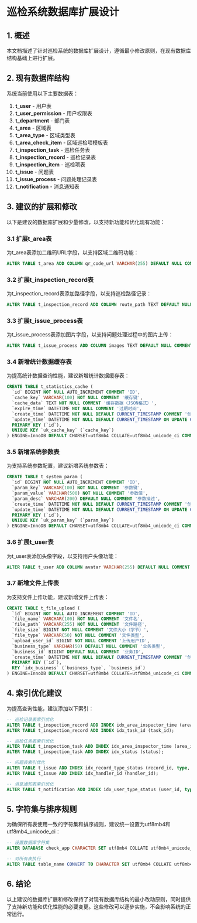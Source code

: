 # 巡检系统数据库扩展设计

## 1. 概述

本文档描述了针对巡检系统的数据库扩展设计，遵循最小修改原则，在现有数据库结构基础上进行扩展。

## 2. 现有数据库结构

系统当前使用以下主要数据表：

1. **t_user** - 用户表
2. **t_user_permission** - 用户权限表
3. **t_department** - 部门表
4. **t_area** - 区域表
5. **t_area_type** - 区域类型表
6. **t_area_check_item** - 区域巡检项模板表
7. **t_inspection_task** - 巡检任务表
8. **t_inspection_record** - 巡检记录表
9. **t_inspection_item** - 巡检项表
10. **t_issue** - 问题表
11. **t_issue_process** - 问题处理记录表
12. **t_notification** - 消息通知表

## 3. 建议的扩展和修改

以下是建议的数据库扩展和少量修改，以支持新功能和优化现有功能：

### 3.1 扩展t_area表

为t_area表添加二维码URL字段，以支持区域二维码功能：

```sql
ALTER TABLE t_area ADD COLUMN qr_code_url VARCHAR(255) DEFAULT NULL COMMENT '区域二维码URL';
```

### 3.2 扩展t_inspection_record表

为t_inspection_record表添加路径字段，以支持巡检路径记录：

```sql
ALTER TABLE t_inspection_record ADD COLUMN route_path TEXT DEFAULT NULL COMMENT '巡检路径（JSON格式存储）';
```

### 3.3 扩展t_issue_process表

为t_issue_process表添加图片字段，以支持问题处理过程中的图片上传：

```sql
ALTER TABLE t_issue_process ADD COLUMN images TEXT DEFAULT NULL COMMENT '图片（JSON数组存储多张图片URL）';
```

### 3.4 新增统计数据缓存表

为提高统计数据查询性能，建议新增统计数据缓存表：

```sql
CREATE TABLE t_statistics_cache (
  `id` BIGINT NOT NULL AUTO_INCREMENT COMMENT 'ID',
  `cache_key` VARCHAR(100) NOT NULL COMMENT '缓存键',
  `cache_data` TEXT NOT NULL COMMENT '缓存数据（JSON格式）',
  `expire_time` DATETIME NOT NULL COMMENT '过期时间',
  `create_time` DATETIME NOT NULL DEFAULT CURRENT_TIMESTAMP COMMENT '创建时间',
  `update_time` DATETIME NOT NULL DEFAULT CURRENT_TIMESTAMP ON UPDATE CURRENT_TIMESTAMP COMMENT '更新时间',
  PRIMARY KEY (`id`),
  UNIQUE KEY `uk_cache_key` (`cache_key`)
) ENGINE=InnoDB DEFAULT CHARSET=utf8mb4 COLLATE=utf8mb4_unicode_ci COMMENT='统计数据缓存表';
```

### 3.5 新增系统参数表

为支持系统参数配置，建议新增系统参数表：

```sql
CREATE TABLE t_system_param (
  `id` BIGINT NOT NULL AUTO_INCREMENT COMMENT 'ID',
  `param_key` VARCHAR(100) NOT NULL COMMENT '参数键',
  `param_value` VARCHAR(500) NOT NULL COMMENT '参数值',
  `param_desc` VARCHAR(200) DEFAULT NULL COMMENT '参数描述',
  `create_time` DATETIME NOT NULL DEFAULT CURRENT_TIMESTAMP COMMENT '创建时间',
  `update_time` DATETIME NOT NULL DEFAULT CURRENT_TIMESTAMP ON UPDATE CURRENT_TIMESTAMP COMMENT '更新时间',
  PRIMARY KEY (`id`),
  UNIQUE KEY `uk_param_key` (`param_key`)
) ENGINE=InnoDB DEFAULT CHARSET=utf8mb4 COLLATE=utf8mb4_unicode_ci COMMENT='系统参数表';
```

### 3.6 扩展t_user表

为t_user表添加头像字段，以支持用户头像功能：

```sql
ALTER TABLE t_user ADD COLUMN avatar VARCHAR(255) DEFAULT NULL COMMENT '用户头像URL';
```

### 3.7 新增文件上传表

为支持文件上传功能，建议新增文件上传表：

```sql
CREATE TABLE t_file_upload (
  `id` BIGINT NOT NULL AUTO_INCREMENT COMMENT 'ID',
  `file_name` VARCHAR(100) NOT NULL COMMENT '文件名',
  `file_path` VARCHAR(255) NOT NULL COMMENT '文件路径',
  `file_size` BIGINT NOT NULL COMMENT '文件大小（字节）',
  `file_type` VARCHAR(50) NOT NULL COMMENT '文件类型',
  `upload_user_id` BIGINT NOT NULL COMMENT '上传用户ID',
  `business_type` VARCHAR(50) DEFAULT NULL COMMENT '业务类型',
  `business_id` BIGINT DEFAULT NULL COMMENT '业务ID',
  `create_time` DATETIME NOT NULL DEFAULT CURRENT_TIMESTAMP COMMENT '创建时间',
  PRIMARY KEY (`id`),
  KEY `idx_business` (`business_type`, `business_id`)
) ENGINE=InnoDB DEFAULT CHARSET=utf8mb4 COLLATE=utf8mb4_unicode_ci COMMENT='文件上传表';
```

## 4. 索引优化建议

为提高查询性能，建议添加以下索引：

```sql
-- 巡检记录表索引优化
ALTER TABLE t_inspection_record ADD INDEX idx_area_inspector_time (area_id, inspector_id, start_time);
ALTER TABLE t_inspection_record ADD INDEX idx_task_id (task_id);

-- 巡检任务表索引优化
ALTER TABLE t_inspection_task ADD INDEX idx_area_inspector_time (area_id, inspector_id, plan_time);
ALTER TABLE t_inspection_task ADD INDEX idx_status (status);

-- 问题表索引优化
ALTER TABLE t_issue ADD INDEX idx_record_type_status (record_id, type, status);
ALTER TABLE t_issue ADD INDEX idx_handler_id (handler_id);

-- 消息通知表索引优化
ALTER TABLE t_notification ADD INDEX idx_user_type_status (user_id, type, status);
```

## 5. 字符集与排序规则

为确保所有表使用一致的字符集和排序规则，建议统一设置为utf8mb4和utf8mb4_unicode_ci：

```sql
-- 设置数据库字符集
ALTER DATABASE check_app CHARACTER SET utf8mb4 COLLATE utf8mb4_unicode_ci;

-- 对所有表执行
ALTER TABLE table_name CONVERT TO CHARACTER SET utf8mb4 COLLATE utf8mb4_unicode_ci;
```

## 6. 结论

以上建议的数据库扩展和修改保持了对现有数据库结构的最小改动原则，同时提供了支持新功能和优化性能的必要变更。这些修改可以逐步实施，不会影响系统的正常运行。